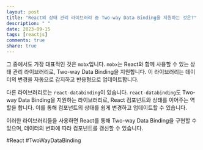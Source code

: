 ```yaml
---
layout: post
title: "React의 상태 관리 라이브러리 중 Two-way Data Binding을 지원하는 것은?"
description: " "
date: 2023-09-15
tags: [reactjs]
comments: true
share: true
---
```


그 중에서도 가장 대표적인 것은 `mobx`입니다. `mobx`는 React와 함께 사용할 수 있는 상태 관리 라이브러리로, Two-way Data Binding을 지원합니다. 이 라이브러리는 데이터의 변경을 자동으로 감지하고 반응형으로 업데이트합니다.

다른 라이브러리로는 `react-databinding`이 있습니다. `react-databinding`도 Two-way Data Binding을 지원하는 라이브러리로, React 컴포넌트와 상태를 이어주는 역할을 합니다. 이를 통해 컴포넌트의 상태를 쉽게 변경하고 업데이트할 수 있습니다.

이러한 라이브러리들을 사용하면 React를 통해 Two-way Data Binding을 구현할 수 있으며, 데이터의 변화에 따라 컴포넌트를 갱신할 수 있습니다. 

#React #TwoWayDataBinding